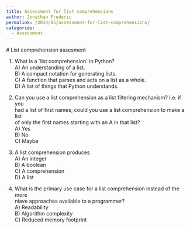 ```yaml
---
title: Assessment for list comprehensions
author: Jonathan Frederic
permalink: /2014/05/assessment-for-list-comprehensions/
categories:
  - Assessment
---
```

\# List comprehension assesment

1. What is a \`list comprehension\` in Python?  
A) An understanding of a list.  
B) A compact notation for generating lists.  
C) A function that parses and acts on a list as a whole.  
D) A list of things that Python understands.

2. Can you use a list comprehension as a list filtering mechanism? I.e. if you  
had a list of first names, could you use a list comprehension to make a list  
of only the first names starting with an A in that list?  
A) Yes  
B) No  
C) Maybe

3. A list comprehension produces  
A) An integer  
B) A boolean  
C) A comprehension  
D) A list

4. What is the primary use case for a list comprehension instead of the more  
niave approaches available to a programmer?  
A) Readability  
B) Algorithm complexity  
C) Reduced memory footprint
